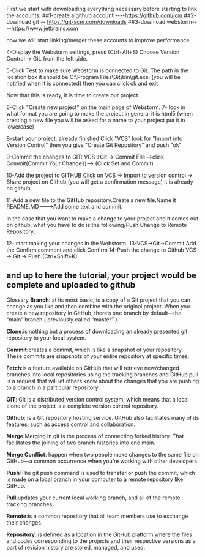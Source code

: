 First we start with downloading everything necessary before starting to link the accounts.
##1-create a github account ----https://github.com/join
##2- download git -- https://git-scm.com/downloads
##3-download webstorm----https://www.jetbrains.com

now we will start linking/merger these accounts to improve performance

4-Display the Webstorm settings, press (Ctrl+Alt+S)
Choose Version Control -> Git. from the left side.

5-Click Test to make sure Webstorm is connected to Git. The path in the location box
it should be C:\Program Files\Git\bin\git.exe. (you will be notified when it is connected) then you can click ok and exit

Now that this is ready, it is time to create our project.

6-Click "Create new project" on the main page of Webstorm.
7- look in what format you are going to make the project in general it is html5 (when creating a new file you will be asked for a name to your project put it in lowercase)

8-start your project. already finished Click "VCS" look for "Import into Version Control" then you give "Create Git Repository" and push "ok"

9-Commit the changes to GIT: VCS->Git -> Commit File-->click Commit(Commit Your Changes)--> (Click Set and Commit)

10-Add the project to GITHUB
Click on VCS -> Import to version control -> Share project on Github (you will get a confirmation message) it is already on github

11-Add a new file to the GitHub repository.Create a new file.Name it README.MD--->Add some text and commit.

In the case that you want to make a change to your project and it comes out on github, what you have to do is the following/Push Change to Remote Repository:


12- start making your changes in the Webstorm.
13-VCS->Git->Commit
Add the Confirm comment and click Confirm
14-Push the change to Github VCS -> Git -> Push (Ctrl+Shift+K)

and up to here the tutorial, your project would be complete and uploaded to github
-----------------------------------------------------------------------------------------------------------------------------------------------------------------------
Glossary
**Branch**:  at its most basic, is a copy of a Git project that you can change as you like and then combine with the original project. When you create a new repository in GitHub, there’s one branch by default—the “main” branch ( previously called “master” ). 

**Clone**:is nothing but a process of downloading an already presented git repository to your local system.  

**Commit**:creates a commit, which is like a snapshot of your repository. These commits are snapshots of your entire repository at specific times.

**Fetch**:is a feature available on GitHub that will retrieve new/changed branches into local repositories using the tracking branches and GitHub pull is a request that will let others know about the changes that you are pushing to a branch in a particular repository.

**GIT**: Git is a distributed version control system, which means that a local clone of the project is a complete version control repository.

**Github**: is a Git repository hosting service. GitHub also facilitates many of its features, such as access control and collaboration.

**Merge**:Merging in git is the process of connecting forked history. That facilitates the joining of two branch histories into one main.

**Merge Conflict**: happen when two people make changes to the same file on GitHub—a common occurrence when you’re working with other developers.

**Push**:The git push command is used to transfer or push the commit, which is made on a local branch in your computer to a remote repository like GitHub.

**Pull**:updates your current local working branch, and all of the remote tracking branches

**Remote**:is a common repository that all team members use to exchange their changes.

**Repository**:  is defined as a location in the GitHub platform where the files and codes corresponding to the projects and their respective versions as a part of revision history are stored, managed, and used. 

